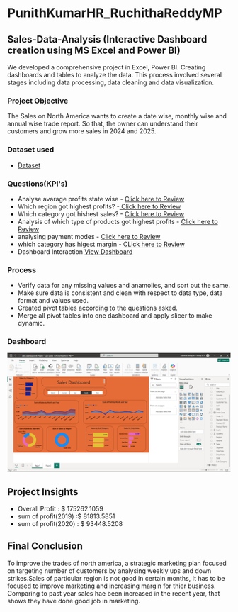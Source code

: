 # PunithKumarHR_RuchithaReddyMP
## Sales-Data-Analysis (Interactive Dashboard creation using MS Excel and Power BI)
We developed a comprehensive project in Excel, Power BI. Creating  dashboards and tables to analyze the data. This process involved several stages including data processing, data cleaning and data visualization.

### Project Objective
The Sales on North America wants to create a date wise, monthly wise and annual wise trade report. So that, the owner can understand their customers and grow more sales in 2024 and 2025.

### Dataset used
- <a href="https://github.com/Ruchitha87/DA-DASHBOARD/blob/main/da.xls">Dataset</a>

### Questions(KPI's)
- Analyse avarage profits state wise - <a href="https://github.com/Ruchitha87/DA-DASHBOARD/blob/main/avgprofitsstatewise.pdf "> Click here to Review</a>
- Which region got highest profits? -<a href="https://github.com/Ruchitha87/DA-DASHBOARD/blob/main/sumofprofitregionwise.pdf"> Click here to Review</a>
- Which category got hishest sales? - <a href="https://github.com/Ruchitha87/DA-DASHBOARD/blob/main/salesaccortocategorywise.pdf">Click here to Review</a>
- Analysis of which type of products got highest profits - <a href="https://github.com/Ruchitha87/DA-DASHBOARD/blob/main/sumofprofitsaccotocustomers.pdf">Click here to Review</a>
- analysing payment modes - <a href="https://github.com/Ruchitha87/DA-DASHBOARD/blob/main/sumofprofitsaccordingtopaymentmodes.pdf">Click here to Review</a>
- which category has higest margin - <a href="https://github.com/Ruchitha87/DA-DASHBOARD/blob/main/salesaccortocategorywise.pdf">CLick here to Review</a>
- Dashboard Interaction <a href="https://github.com/Ruchitha87/DA-DASHBOARD/blob/main/sales%20dashboard%20DA%20Project.pbit ">View Dashboard</a>


### Process
- Verify data for any missing values and anamolies, and sort out the same.
- Make sure data is consistent and clean with respect to data type, data format and values used.
- Created pivot tables according to the questions asked.
- Merge all pivot tables into one dashboard and apply slicer to make dynamic.

### Dashboard 
![Screenshot (50)](https://github.com/Ruchitha87/DA-DASHBOARD/blob/main/Screenshot%202024-12-13%20143442.png)

## Project Insights
- Overall Profit : $ 175262.1059
- sum of profit(2019) :$ 81813.5851
- sum of profit(2020) : $ 93448.5208
  

## Final Conclusion
To improve the trades of north america, a strategic marketing plan focused on targeting number of customers by analysing weekly ups and down strikes.Sales of particular region is not good in certain months,
It has to be focused to improve marketing and increasing margin for thier business. Comparing to past year sales hae been increased in the recent year, that shows they have done good job in marketing.
